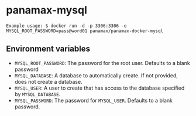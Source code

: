 panamax-mysql
============

    Example usage: $ docker run -d -p 3306:3306 -e MYSQL_ROOT_PASSWORD=pass@word01 panamax/panamax-docker-mysql

Environment variables
---------------------

 - `MYSQL_ROOT_PASSWORD`: The password for the root user. Defaults to a blank password
 - `MYSQL_DATABASE`: A database to automatically create. If not provided, does not create a database.
 - `MYSQL_USER`: A user to create that has access to the database specified by `MYSQL_DATABASE`.
 - `MYSQL_PASSWORD`: The password for `MYSQL_USER`. Defaults to a blank password.

